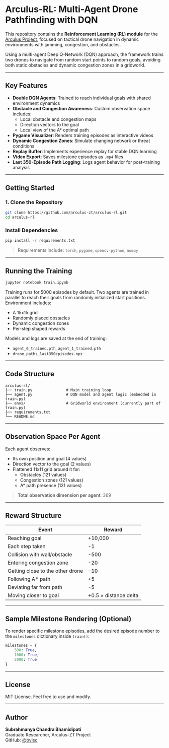 # Arculus-RL: Multi-Agent Drone Pathfinding with DQN

This repository contains the **Reinforcement Learning (RL) module** for the [Arculus Project](https://github.com/arculus-zt), focused on tactical drone navigation in dynamic environments with jamming, congestion, and obstacles.

Using a multi-agent Deep Q-Network (DQN) approach, the framework trains two drones to navigate from random start points to random goals, avoiding both static obstacles and dynamic congestion zones in a gridworld.

---

## Key Features

- **Double DQN Agents**: Trained to reach individual goals with shared environment dynamics
- **Obstacle and Congestion Awareness**: Custom observation space includes:
  - Local obstacle and congestion maps
  - Direction vectors to the goal
  - Local view of the A* optimal path
- **Pygame Visualizer**: Renders training episodes as interactive videos
- **Dynamic Congestion Zones**: Simulate changing network or threat conditions
- **Replay Buffer**: Implements experience replay for stable DQN learning
- **Video Export**: Saves milestone episodes as `.mp4` files
- **Last 350-Episode Path Logging**: Logs agent behavior for post-training analysis

---

## Getting Started

### 1. Clone the Repository

```bash
git clone https://github.com/arculus-zt/arculus-rl.git
cd arculus-rl
```

### Install Dependencies

```bash
pip install -r requirements.txt
```

> Requirements include: `torch`, `pygame`, `opencv-python`, `numpy`

---

## Running the Training

```bash
jupyter notebook train.ipynb
```

Training runs for 5000 episodes by default. Two agents are trained in parallel to reach their goals from randomly initialized start positions. Environment includes:

- A 15x15 grid
- Randomly placed obstacles
- Dynamic congestion zones
- Per-step shaped rewards

Models and logs are saved at the end of training:
- `agent_0_trained.pth`, `agent_1_trained.pth`
- `drone_paths_last350episodes.npz`

---

## Code Structure

```
arculus-rl/
├── train.py               # Main training loop
├── agent.py               # DQN model and agent logic (embedded in train.py)
├── envs/                  # Gridworld environment (currently part of train.py)
├── requirements.txt
└── README.md
```

---

## Observation Space Per Agent

Each agent observes:
- Its own position and goal (4 values)
- Direction vector to the goal (2 values)
- Flattened 11x11 grid around it for:
  - Obstacles (121 values)
  - Congestion zones (121 values)
  - A* path presence (121 values)

> **Total observation dimension per agent**: 369

---

## Reward Structure

| Event                             | Reward  |
|----------------------------------|---------|
| Reaching goal                    | +10,000 |
| Each step taken                  | -1      |
| Collision with wall/obstacle     | -500    |
| Entering congestion zone         | -20     |
| Getting close to the other drone | -10     |
| Following A* path                | +5      |
| Deviating far from path          | -5      |
| Moving closer to goal            | +0.5 × distance delta |

---

## Sample Milestone Rendering (Optional)

To render specific milestone episodes, add the desired episode number to the `milestones` dictionary inside `train()`:

```python
milestones = {
    500: True,
    1000: True,
    2000: True
}
```

---

## License

MIT License. Feel free to use and modify.

---

## Author

**Subrahmanya Chandra Bhamidipati**  
Graduate Researcher, Arculus-ZT Project  
GitHub: [@bvlsc](https://github.com/bvlsc)
